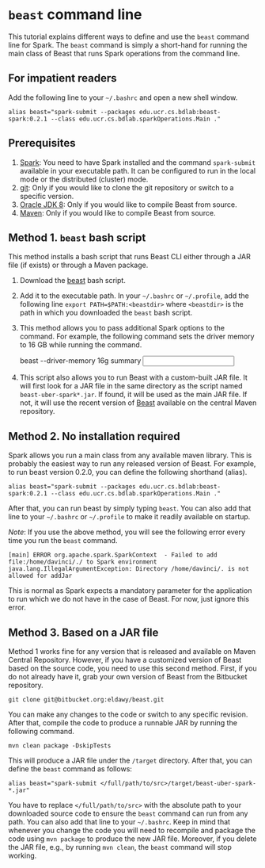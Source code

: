 # `beast` command line

This tutorial explains different ways to define and use the `beast` command line for Spark.
The `beast` command is simply a short-hand for running the main class of Beast
that runs Spark operations from the command line.

## For impatient readers

Add the following line to your `~/.bashrc` and open a new shell window.

    alias beast="spark-submit --packages edu.ucr.cs.bdlab:beast-spark:0.2.1 --class edu.ucr.cs.bdlab.sparkOperations.Main ."

## Prerequisites

1. [Spark](https://spark.apache.org/): You need to have Spark installed and the command `spark-submit` available in your executable path.
It can be configured to run in the local mode or the distributed (cluster) mode.
2. [git](https://git-scm.com/): Only if you would like to clone the git repository or switch to a specific version.
3. [Oracle JDK 8](https://www.oracle.com/technetwork/java/javase/downloads/jdk8-downloads-2133151.html):
Only if you would like to compile Beast from source. 
3. [Maven](https://maven.apache.org/): Only if you would like to compile Beast from source.

## Method 1. `beast` bash script

This method installs a bash script that runs Beast CLI either through a JAR file (if exists)
or through a Maven package.

1. Download the
[beast](https://bitbucket.org/eldawy/beast/src/master/beast-spark/src/main/resources/beast)
bash script.

2. Add it to the executable path. In your `~/.bashrc` or `~/.profile`, add the following line
`export PATH=$PATH:<beastdir>` where `<beastdir>` is the path in which you downloaded the `beast`
bash script.

3. This method allows you to pass additional Spark options to the command.
For example, the following command sets the driver memory to 16 GB while running the command.


    beast --driver-memory 16g summary <input>

4. This script also allows you to run Beast with a custom-built JAR file. It will first look for
a JAR file in the same directory as the script named `beast-uber-spark*.jar`. If found, it will
be used as the main JAR file. If not, it will use the recent version of
[Beast](https://mvnrepository.com/artifact/edu.ucr.cs.bdlab/beast-spark)
available on the central Maven repository.

## Method 2. No installation required

Spark allows you run a main class from any available maven library.
This is probably the easiest way to run any released version of Beast.
For example, to run beast version 0.2.0, you can define the following shorthand (alias).

    alias beast="spark-submit --packages edu.ucr.cs.bdlab:beast-spark:0.2.1 --class edu.ucr.cs.bdlab.sparkOperations.Main ."
    
After that, you can run beast by simply typing `beast`.
You can also add that line to your `~/.bashrc` or `~/.profile` to make it readily available on startup.


*Note*: If you use the above method, you will see the following error every time you run the `beast` command.

    [main] ERROR org.apache.spark.SparkContext  - Failed to add file:/home/davinci/./ to Spark environment
    java.lang.IllegalArgumentException: Directory /home/davinci/. is not allowed for addJar
 
This is normal as Spark expects a mandatory parameter for the application to run which we do not have in the case of Beast.
For now, just ignore this error.

## Method 3. Based on a JAR file

Method 1 works fine for any version that is released and available on Maven Central Repository.
However, if you have a customized version of Beast based on the source code, you need to use this second method.
First, if you do not already have it, grab your own version of Beast from the Bitbucket repository.

    git clone git@bitbucket.org:eldawy/beast.git
    
You can make any changes to the code or switch to any specific revision.
After that, compile the code to produce a runnable JAR by running the following command.

    mvn clean package -DskipTests
    
This will produce a JAR file under the `/target` directory. After that, you can define the `beast` command as follows:

    alias beast="spark-submit </full/path/to/src>/target/beast-uber-spark-*.jar"

You have to replace `</full/path/to/src>` with the absolute path to your downloaded source code to ensure the `beast`
command can run from any path.
You can also add that line to your `~/.bashrc`. Keep in mind that whenever you change the code you
will need to recompile and package the code using `mvn package` to produce the new JAR file. Moreover, if you delete
the JAR file, e.g., by running `mvn clean`, the `beast` command will stop working.